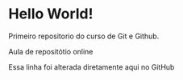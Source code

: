 # Hello World!
 Primeiro repositorio do curso de Git e Github.

 

Aula de repositótio online

Essa linha foi alterada diretamente aqui no GitHub
